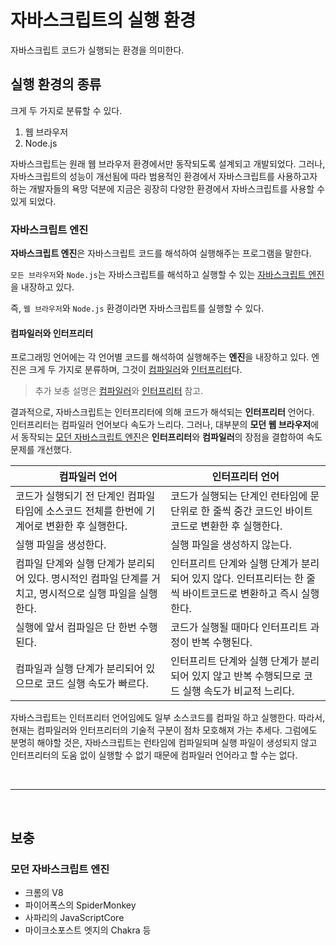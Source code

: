 # 자바스크립트의 실행 환경
자바스크립트 코드가 실행되는 환경을 의미한다.

## 실행 환경의 종류
크게 두 가지로 분류할 수 있다.
1. 웹 브라우저
2. Node.js

자바스크립트는 원래 웹 브라우저 환경에서만 동작되도록 설계되고 개발되었다. 그러나, 자바스크립트의 성능이 개선됨에 따라 범용적인 환경에서 자바스크립트를 사용하고자 하는 개발자들의 욕망 덕분에 지금은 굉장히 다양한 환경에서 자바스크립트를 사용할 수 있게 되었다.

### 자바스크립트 엔진
**자바스크립트 엔진**은 자바스크립트 코드를 해석하여 실행해주는 프로그램을 말한다.  

```모든 브라우저```와 ```Node.js```는 자바스크립트를 해석하고 실행할 수 있는 [자바스크립트 엔진](https://ko.wikipedia.org/wiki/%EC%9E%90%EB%B0%94%EC%8A%A4%ED%81%AC%EB%A6%BD%ED%8A%B8_%EC%97%94%EC%A7%84)을 내장하고 있다.

즉, ```웹 브라우저```와 ```Node.js``` 환경이라면 자바스크립트를 실행할 수 있다.

#### 컴파일러와 인터프리터
프로그래밍 언어에는 각 언어별 코드를 해석하여 실행해주는 **엔진**을 내장하고 있다. 엔진은 크게 두 가지로 분류하며, 그것이 [컴파일러](https://ko.wikipedia.org/wiki/%EC%BB%B4%ED%8C%8C%EC%9D%BC%EB%9F%AC)와 [인터프리터](https://ko.wikipedia.org/wiki/%EC%9D%B8%ED%84%B0%ED%94%84%EB%A6%AC%ED%84%B0)다.

> 추가 보충 설명은 [컴파일러](https://github.com/woorim960/modern-javascript-from-amateur-to-pro/blob/master/컴파일러.md)와 [인터프리터](https://github.com/woorim960/modern-javascript-from-amateur-to-pro/blob/master/인터프리터.md) 참고.

결과적으로, 자바스크립트는 인터프리터에 의해 코드가 해석되는 **인터프리터** 언어다.  
인터프리터는 컴파일러 언어보다 속도가 느리다. 그러나, 대부분의 **모던 웹 브라우저**에서 동작되는 <a href="#모던-자바스크립트-엔진">모던 자바스크립트 엔진</a>은 **인터프리터**와 **컴파일러**의 장점을 결합하여 속도 문제를 개선했다.

| 컴파일러 언어 | 인터프리터 언어 |
| - | - |
| 코드가 실행되기 전 단계인 컴파일 타임에 소스코드 전체를 한번에 기계어로 변환한 후 실행한다. | 코드가 실행되는 단계인 런타임에 문 단위로 한 줄씩 중간 코드인 바이트코드로 변환한 후 실행한다. |
| 실행 파일을 생성한다. | 실행 파일을 생성하지 않는다. |
| 컴파일 단계와 실행 단계가 분리되어 있다. 명시적인 컴파일 단계를 거치고, 명시적으로 실행 파일을 실행한다. | 인터프리트 단계와 실행 단계가 분리되어 있지 않다. 인터프리터는 한 줄씩 바이트코드로 변환하고 즉시 실행한다. |
| 실행에 앞서 컴파일은 단 한번 수행된다. | 코드가 실행될 때마다 인터프리트 과정이 반복 수행된다. |
| 컴파일과 실행 단계가 분리되어 있으므로 코드 실행 속도가 빠르다. | 인터프리트 단계와 실행 단계가 분리되어 있지 않고 반복 수행되므로 코드 실행 속도가 비교적 느리다. |

자바스크립트는 인터프리터 언어임에도 일부 소스코드를 컴파일 하고 실행한다. 따라서, 현재는 컴파일러와 인터프리터의 기술적 구분이 점차 모호해져 가는 추세다. 그럼에도 분명히 해야할 것은, 자바스크립트는 런타임에 컴파일되며 실행 파일이 생성되지 않고 인터프리터의 도움 없이 실행할 수 없기 때문에 컴파일러 언어라고 할 수는 없다.

<br>

---

<br>

## 보충
### 모던 자바스크립트 엔진
* 크롬의 V8
* 파이어폭스의 SpiderMonkey
* 사파리의 JavaScriptCore
* 마이크소포스트 엣지의 Chakra 등
